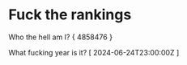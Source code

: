 # Fuck the rankings

Who the hell am I?
{ 4858476 }

What fucking year is it?
[ 2024-06-24T23:00:00Z ]
